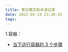 ```yaml
---
title: 常见概念和术语记录
date: 2022-05-13 23:20:31
tags:
---
```




1.容器：

- [当下运行容器的 3 个步骤](https://linux.cn/article-14584-1.html?utm_source=qqmail&utm_medium=qqmail)

